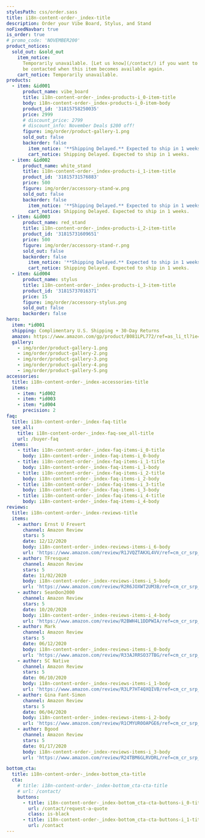 ```yaml
---
stylesPath: css/order.sass
title: i18n-content-order-_index-title
description: Order your Vibe Board, Stylus, and Stand
noFixedNavbar: true
is_order: true
# promo_code: 'NOVEMBER200'
product_notices:
  sold_out: &sold_out
    item_notice:
      Temporarily unavailable. [Let us know](/contact/) if you want to
      be contacted when this item becomes available again.
    cart_notice: Temporarily unavailable.
products:
  - item: &id001
      product_name: vibe_board
      title: i18n-content-order-_index-products-i_0-item-title
      body: i18n-content-order-_index-products-i_0-item-body
      product_id: '31815758250035'
      price: 2999
      # discount_price: 2799
      # discount_info: November Deals $200 off!
      figure: img/order/product-gallery-1.png
      sold_out: false
      backorder: false
        item_notice: '**Shipping Delayed.** Expected to ship in 1 weeks.'
        cart_notice: Shipping Delayed. Expected to ship in 1 weeks.
  - item: &id002
      product_name: white_stand
      title: i18n-content-order-_index-products-i_1-item-title
      product_id: '31815731576883'
      price: 500
      figure: img/order/accessory-stand-w.png
      sold_out: false
      backorder: false
        item_notice: '**Shipping Delayed.** Expected to ship in 1 weeks.'
        cart_notice: Shipping Delayed. Expected to ship in 1 weeks.
  - item: &id003
      product_name: red_stand
      title: i18n-content-order-_index-products-i_2-item-title
      product_id: '31815731609651'
      price: 500
      figure: img/order/accessory-stand-r.png
      sold_out: false
      backorder: false
        item_notice: '**Shipping Delayed.** Expected to ship in 1 weeks.'
        cart_notice: Shipping Delayed. Expected to ship in 1 weeks.
  - item: &id004
      product_name: stylus
      title: i18n-content-order-_index-products-i_3-item-title
      product_id: '31815737016371'
      price: 15
      figure: img/order/accessory-stylus.png
      sold_out: false
      backorder: false
hero:
  item: *id001
  shipping: Complimentary U.S. Shipping + 30-Day Returns
  amazon: https://www.amazon.com/gp/product/B081LPL772/ref=as_li_tl?ie=UTF8&tag=vibe0be-20&camp=1789&creative=9325&linkCode=as2&creativeASIN=B081LPL772&linkId=95dfdc3f7512c0ee8f046c0f1d4e59ae
  gallery:
    - img/order/product-gallery-1.png
    - img/order/product-gallery-2.png
    - img/order/product-gallery-3.png
    - img/order/product-gallery-4.png
    - img/order/product-gallery-5.png
accessories:
  title: i18n-content-order-_index-accessories-title
  items:
    - item: *id002
    - item: *id003
    - item: *id004
      precision: 2
faq:
  title: i18n-content-order-_index-faq-title
  see_all:
    title: i18n-content-order-_index-faq-see_all-title
    url: /buyer-faq
  items:
    - title: i18n-content-order-_index-faq-items-i_0-title
      body: i18n-content-order-_index-faq-items-i_0-body
    - title: i18n-content-order-_index-faq-items-i_1-title
      body: i18n-content-order-_index-faq-items-i_1-body
    - title: i18n-content-order-_index-faq-items-i_2-title
      body: i18n-content-order-_index-faq-items-i_2-body
    - title: i18n-content-order-_index-faq-items-i_3-title
      body: i18n-content-order-_index-faq-items-i_3-body
    - title: i18n-content-order-_index-faq-items-i_4-title
      body: i18n-content-order-_index-faq-items-i_4-body
reviews:
  title: i18n-content-order-_index-reviews-title
  items:
    - author: Ernst U Frevert
      channel: Amazon Review
      stars: 5
      date: 12/12/2020
      body: i18n-content-order-_index-reviews-items-i_6-body
      url: 'https://www.amazon.com/review/R1JVQZTAKXL4VV/ref=cm_cr_srp_d_rdp_perm?ie=UTF8&ASIN=B081LPL772&_encoding=UTF8&tag=vibe0be-20&linkCode=ur2&linkId=0e27a3989025154ae1f8f2e4cf58dce5&camp=1789&creative=9325'
    - author: TFresquez
      channel: Amazon Review
      stars: 5
      date: 11/02/2020
      body: i18n-content-order-_index-reviews-items-i_5-body
      url: 'https://www.amazon.com/review/R2R6JOXWT2UM3B/ref=cm_cr_srp_d_rdp_perm?ie=UTF8&ASIN=B081LPL772&_encoding=UTF8&tag=vibe0be-20&linkCode=ur2&linkId=0e27a3989025154ae1f8f2e4cf58dce5&camp=1789&creative=9325'
    - author: SeanDon2000
      channel: Amazon Review
      stars: 5
      date: 10/20/2020
      body: i18n-content-order-_index-reviews-items-i_4-body
      url: 'https://www.amazon.com/review/R2BWH4L1DDPWIA/ref=cm_cr_srp_d_rdp_perm?ie=UTF8&amp;ASIN=B081LPL772&_encoding=UTF8&tag=vibe0be-20&linkCode=ur2&linkId=0e27a3989025154ae1f8f2e4cf58dce5&camp=1789&creative=9325'
    - author: Mark
      channel: Amazon Review
      stars: 5
      date: 06/12/2020
      body: i18n-content-order-_index-reviews-items-i_0-body
      url: 'https://www.amazon.com/review/R33AJRRSO37TBG/ref=cm_cr_srp_d_rdp_perm?ie=UTF8&amp;ASIN=B081LPL772&_encoding=UTF8&tag=vibe0be-20&linkCode=ur2&linkId=10ff97b8c5159d3db1f979b774d7f976&camp=1789&creative=9325'
    - author: SC Native
      channel: Amazon Review
      stars: 5
      date: 06/10/2020
      body: i18n-content-order-_index-reviews-items-i_1-body
      url: 'https://www.amazon.com/review/R3LP7HT4QXQIVB/ref=cm_cr_srp_d_rdp_perm?ie=UTF8&amp;ASIN=B081LPL772&_encoding=UTF8&tag=vibe0be-20&linkCode=ur2&linkId=7600cf45bc2cffc0d9ccb1433673be14&camp=1789&creative=9325'
    - author: Gina Fant-Simon
      channel: Amazon Review
      stars: 5
      date: 06/04/2020
      body: i18n-content-order-_index-reviews-items-i_2-body
      url: 'https://www.amazon.com/review/R1CMYUR0OAPGE6/ref=cm_cr_srp_d_rdp_perm?ie=UTF8&amp;ASIN=B081LPL772&_encoding=UTF8&tag=vibe0be-20&linkCode=ur2&linkId=7c2dfb5ef15932f2dcdfb6f7bfa0c59f&camp=1789&creative=9325'
    - author: Bgood
      channel: Amazon Review
      stars: 5
      date: 01/17/2020
      body: i18n-content-order-_index-reviews-items-i_3-body
      url: 'https://www.amazon.com/review/R24TBM6GLRVDRL/ref=cm_cr_srp_d_rdp_perm?ie=UTF8&amp;ASIN=B081LPL772&_encoding=UTF8&tag=vibe0be-20&linkCode=ur2&linkId=fdf0cd99903266051afe8763dfa5ea17&camp=1789&creative=9325'

bottom_cta:
  title: i18n-content-order-_index-bottom_cta-title
  cta:
    # title: i18n-content-order-_index-bottom_cta-cta-title
    # url: /contact/
    buttons:
      - title: i18n-content-order-_index-bottom_cta-cta-buttons-i_0-title
        url: /contact/request-a-quote
        class: is-black
      - title: i18n-content-order-_index-bottom_cta-cta-buttons-i_1-title
        url: /contact
---
```

